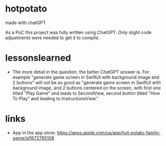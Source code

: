 # hotpotato
made with chatGPT

As a PoC this project was fully written using ChatGPT.  Only slight code adjustments were needed to get it to compile.

# lessonslearned
- The more detail in the question, the better ChatGPT answer is.  For example "generate game screen in SwiftUI with background image and 2 buttons" will not be as good as "generate game screen in SwiftUI with background image, and 2 buttons centered on the screen, with first one titled "Play Game" and leads to SecondView, second button titled "How To Play" and leading to InstructionsView."

# links
- App in the app store: https://apps.apple.com/us/app/hot-potato-family-game/id1672785108
